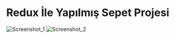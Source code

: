 # Redux İle Yapılmış Sepet Projesi

![Screenshot_1](https://github.com/Enesaydgn1/redux-shop-basket-project/assets/65818129/70491e68-1363-49ed-8977-718e2f02c931)
![Screenshot_2](https://github.com/Enesaydgn1/redux-shop-basket-project/assets/65818129/7effea38-5990-4ffc-91aa-dd99e0a5aa6e)
